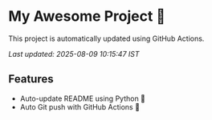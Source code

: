# My Awesome Project 🚀

This project is automatically updated using GitHub Actions.

_Last updated: 2025-08-09 10:15:47 IST_

## Features
- Auto-update README using Python 🐍
- Auto Git push with GitHub Actions 🤖
